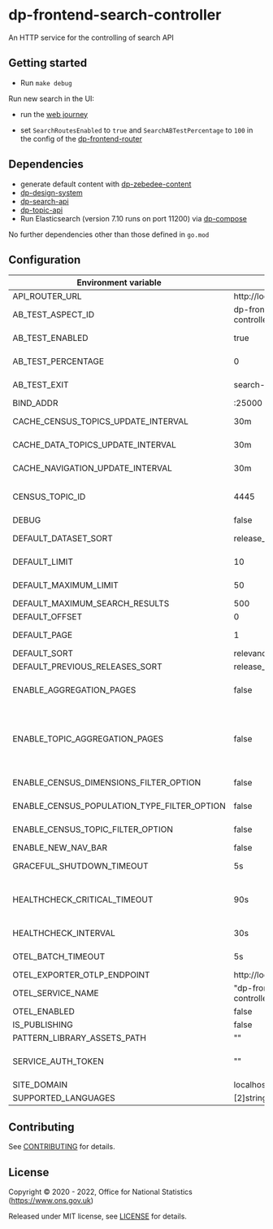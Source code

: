 # dp-frontend-search-controller

An HTTP service for the controlling of search API

## Getting started

* Run `make debug`

Run new search in the UI:
* run the [web journey](https://github.com/ONSdigital/dp/blob/main/guides/INSTALLING.md#web-journey)

* set `SearchRoutesEnabled` to `true` and `SearchABTestPercentage` to `100` in the config of the [dp-frontend-router](https://github.com/ONSdigital/dp-frontend-router)

## Dependencies

* generate default content with [dp-zebedee-content](https://github.com/ONSdigital/dp-zebedee-content#dp-zebedee-content)
* [dp-design-system](https://github.com/ONSdigital/dp-design-system)
* [dp-search-api](https://github.com/ONSdigital/dp-search-api)
* [dp-topic-api](https://github.com/ONSdigital/dp-topic-api)
* Run Elasticsearch (version 7.10 runs on port 11200) via [dp-compose](https://github.com/ONSdigital/dp-compose) 

No further dependencies other than those defined in `go.mod`

## Configuration

| Environment variable                        | Default                         | Description                                                                                                                                                             |
|---------------------------------------------|---------------------------------|-------------------------------------------------------------------------------------------------------------------------------------------------------------------------|
| API_ROUTER_URL                              | http://localhost:23200/v1       | The URL of the [dp-api-router](https://github.com/ONSdigital/dp-api-router)                                                                                             |
| AB_TEST_ASPECT_ID                           | dp-frontend-search-controller   | Unique Aspect ID for AB test cookie                                                                                                                                     |
| AB_TEST_ENABLED                             | true                            | If AB testing is switched on - if false, this will default to the new handler                                                                                           |
| AB_TEST_PERCENTAGE                          | 0                               | What percentage of traffic goes to the new handler                                                                                                                      |
| AB_TEST_EXIT                                | search-ab-exit                  | Param to purge the cookie if a user enters in browser                                                                                                                   |
| BIND_ADDR                                   | :25000                          | The port to bind to                                                                                                                                                     |
| CACHE_CENSUS_TOPICS_UPDATE_INTERVAL         | 30m                             | The time interval to update cache for census topics (`time.Duration` format)                                                                                            |
| CACHE_DATA_TOPICS_UPDATE_INTERVAL           | 30m                             | The time interval to update cache for data topics (`time.Duration` format)                                                                                              |
| CACHE_NAVIGATION_UPDATE_INTERVAL            | 30m                             | The time interval to update cache for navigation bar (`time.Duration` format)                                                                                           |
| CENSUS_TOPIC_ID                             | 4445                            | Unique identifier for the census topic, used to get census topics from Topics API                                                                                       |
| DEBUG                                       | false                           | Enable debug mode                                                                                                                                                       |
| DEFAULT_DATASET_SORT                        | release_date                    | The default sort for census dataset finder                                                                                                                              |
| DEFAULT_LIMIT                               | 10                              | The default limit of search results in a page                                                                                                                           |
| DEFAULT_MAXIMUM_LIMIT                       | 50                              | The default maximum limit of search results in a page                                                                                                                   |
| DEFAULT_MAXIMUM_SEARCH_RESULTS              | 500                             | The default maximum search results                                                                                                                                      |
| DEFAULT_OFFSET                              | 0                               | The default offset of search results                                                                                                                                    |
| DEFAULT_PAGE                                | 1                               | The default current page of search results                                                                                                                              |
| DEFAULT_SORT                                | relevance                       | The default sort of search results                                                                                                                                      |
| DEFAULT_PREVIOUS_RELEASES_SORT              | release_date                    | The default sort for previous releases                                                                                                                                  |
| ENABLE_AGGREGATION_PAGES                    | false                           | Enable the aggregation pages, is a combination feature flag with ENABLE_TOPIC_AGGREGATION_PAGES                                                                         |
| ENABLE_TOPIC_AGGREGATION_PAGES              | false                           | Enable the topic aggregation pages, is a combination feature flag with ENABLE_AGGREGATION_PAGES. To enable this, the ENABLE_AGGREGATION_PAGES flag has to be enabled.   |
| ENABLE_CENSUS_DIMENSIONS_FILTER_OPTION      | false                           | Enable dimensions filter for census dataset finder                                                                                                                      |
| ENABLE_CENSUS_POPULATION_TYPE_FILTER_OPTION | false                           | Enable populations filter for census dataset finder                                                                                                                     |
| ENABLE_CENSUS_TOPIC_FILTER_OPTION           | false                           | Enable filtering on various census topics                                                                                                                               |
| ENABLE_NEW_NAV_BAR                          | false                           | Enable new dynamic navigation bar                                                                                                                                       |
| GRACEFUL_SHUTDOWN_TIMEOUT                   | 5s                              | The graceful shutdown timeout in seconds (`time.Duration` format)                                                                                                       |
| HEALTHCHECK_CRITICAL_TIMEOUT                | 90s                             | Time to wait until an unhealthy dependent propagates its state to make this app unhealthy (`time.Duration` format)                                                      |
| HEALTHCHECK_INTERVAL                        | 30s                             | Time between self-healthchecks (`time.Duration` format)                                                                                                                 |
| OTEL_BATCH_TIMEOUT                          | 5s                              | Interval between pushes to OT Collector                                                                                                                                 |
| OTEL_EXPORTER_OTLP_ENDPOINT                 | http://localhost:4317           | URL for OpenTelemetry endpoint                                                                                                                                          |
| OTEL_SERVICE_NAME                           | "dp-frontend-search-controller" | Service name to report to telemetry tools                                                                                                                               |
| OTEL_ENABLED                                | false                           | Feature flag to enable OpenTelemetry                                                                                                                                    
| IS_PUBLISHING                               | false                           | Mode in which service is running                                                                                                                                        |
| PATTERN_LIBRARY_ASSETS_PATH                 | ""                              | Pattern library location                                                                                                                                                |
| SERVICE_AUTH_TOKEN                          | ""                              | This is required to identify the controller when it calls the topic API via the API router in publishing mode                                                           |
| SITE_DOMAIN                                 | localhost                       |                                                                                                                                                                         |
| SUPPORTED_LANGUAGES                         | [2]string{"en", "cy"}           | Supported languages                                                                                                                                                     |

## Contributing

See [CONTRIBUTING](CONTRIBUTING.md) for details.

## License

Copyright © 2020 - 2022, Office for National Statistics (https://www.ons.gov.uk)

Released under MIT license, see [LICENSE](LICENSE.md) for details.
